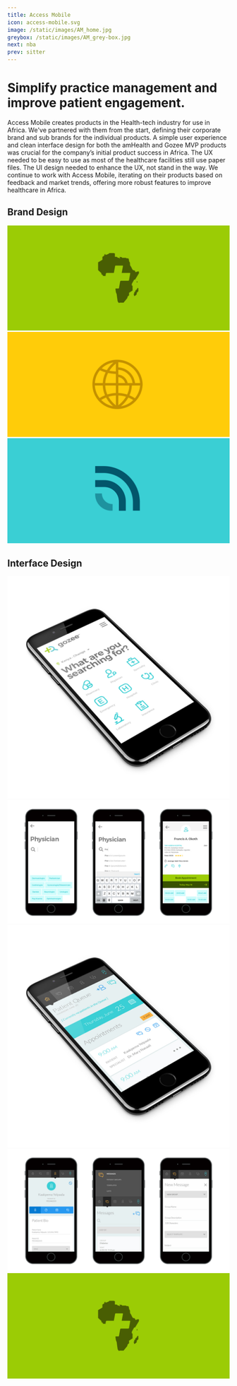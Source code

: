 ```yaml
---
title: Access Mobile
icon: access-mobile.svg
image: /static/images/AM_home.jpg
greybox: /static/images/AM_grey-box.jpg
next: nba
prev: sitter
---
```


# Simplify practice management and improve patient engagement.

Access Mobile creates products in the Health-tech industry for use in Africa. 
We've partnered with them from the start, defining their corporate brand and
sub brands for the individual products. A simple user experience and clean
interface design for both the amHealth and Gozee MVP products was crucial for
the company’s initial product success in Africa. The UX needed to be easy to use
as most of the healthcare facilities still use paper files. The UI design needed
to enhance the UX, not stand in the way. We continue to work with Access Mobile,
iterating on their products based on feedback and market trends, offering more
robust features to improve healthcare in Africa. 

## Brand Design
![Access Mobile Brand 01](/static/images/AM_Brand_01.png)
![Access Mobile Brand 02](/static/images/AM_Brand_02.png)
![Access Mobile Brand 03](/static/images/AM_Brand_03.png)


## Interface Design
![Access Mobile Gozee iso](/static/images/AM-GOZEE_iso.jpg)
![Access Mobile Gozee UI 01](/static/images/AM-GOZEE_UI_01.jpg)
![Access Mobile iso](/static/images/AM_iso.jpg)
![Access Mobile UI 02](/static/images/AM_UI_02.jpg)
![Access Mobile Brand 01](/static/images/AM_Brand_01.png)
